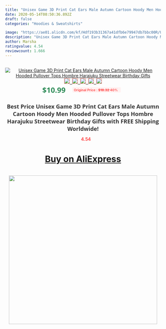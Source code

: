 ```yaml
---
title: "Unisex Game 3D Print Cat Ears Male Autumn Cartoon Hoody Men Hooded Pullover Tops Hombre Harajuku Streetwear Birthday Gifts"
date: 2020-05-14T08:50:36.892Z
draft: false
categories: "Hoodies & Sweatshirts"

image: "https://ae01.alicdn.com/kf/Hdf193b31367a41dfb6e79947db7bbc00R/Unisex-Game-3D-Print-Cat-Ears-Male-Autumn-Cartoon-Hoody-Men-Hooded-Pullover-Tops-Hombre-Harajuku.jpg"
description: "Unisex Game 3D Print Cat Ears Male Autumn Cartoon Hoody Men Hooded Pullover Tops Hombre Harajuku Streetwear Birthday Gifts"
author: Marsha
ratingvalue: 4.54
reviewcount: 1.666
---
```

<br>
<div style="text-align: center;">
<a href="https://s.click.aliexpress.com/e/_AqPJiV" target="_blank" rel="nofollow noopener noreferrer"><img alt="Unisex Game 3D Print Cat Ears Male Autumn Cartoon Hoody Men Hooded Pullover Tops Hombre Harajuku Streetwear Birthday Gifts" class="magnifier-image" src="https://ae01.alicdn.com/kf/Hdf193b31367a41dfb6e79947db7bbc00R/Unisex-Game-3D-Print-Cat-Ears-Male-Autumn-Cartoon-Hoody-Men-Hooded-Pullover-Tops-Hombre-Harajuku.jpg_640x640.jpg">
<br>
<img style="border:1px solid salmon" src="https://ae01.alicdn.com/kf/Hdf193b31367a41dfb6e79947db7bbc00R/Unisex-Game-3D-Print-Cat-Ears-Male-Autumn-Cartoon-Hoody-Men-Hooded-Pullover-Tops-Hombre-Harajuku.jpg_120x120.jpg">&nbsp;&nbsp;<img style="border:1px solid salmon" src="https://ae01.alicdn.com/kf/H32c94f3151a647caa28691776cf7cb52W/Unisex-Game-3D-Print-Cat-Ears-Male-Autumn-Cartoon-Hoody-Men-Hooded-Pullover-Tops-Hombre-Harajuku.jpg_120x120.jpg">&nbsp;&nbsp;<img style="border:1px solid salmon" src="https://ae01.alicdn.com/kf/H0f490c07beb54c778844bcbde9d042c83/Unisex-Game-3D-Print-Cat-Ears-Male-Autumn-Cartoon-Hoody-Men-Hooded-Pullover-Tops-Hombre-Harajuku.jpg_120x120.jpg">&nbsp;&nbsp;<img style="border:1px solid salmon" src="https://ae01.alicdn.com/kf/H3400880092d54fb7bf65a0fdbb31b8e64/Unisex-Game-3D-Print-Cat-Ears-Male-Autumn-Cartoon-Hoody-Men-Hooded-Pullover-Tops-Hombre-Harajuku.jpg_120x120.jpg">&nbsp;&nbsp;<img style="border:1px solid salmon" src="https://ae01.alicdn.com/kf/Hb7b7d8745d3c4a7187a98db4dbfd1ea5C/Unisex-Game-3D-Print-Cat-Ears-Male-Autumn-Cartoon-Hoody-Men-Hooded-Pullover-Tops-Hombre-Harajuku.jpg_120x120.jpg"></a></div><br0>
<div style="text-align: center;"><span style="background-color: white; border: 0px; box-sizing: border-box; color: seagreen; display: inline-block; font-family: &quot;open sans&quot; , &quot;arial&quot; , &quot;helvetica&quot; , sans-serif , &quot;heiti&quot;; font-size: 24px; font-stretch: inherit; font-weight: 700; line-height: inherit; margin: 0px 10px 0px 0px; padding: 0px; vertical-align: middle;">$10.99 </span>
<span style="background: rgb(255 , 241 , 241); border-radius: 3px; border: 0px; box-sizing: border-box; color: #ff4747; display: inline-block; font-family: inherit; font-size: 12px; font-stretch: inherit; font-style: inherit; font-variant: inherit; font-weight: 600; line-height: inherit; margin: 0px; padding: 2px 5px; transform: scale(0.9); vertical-align: middle;">Original Price : <b style="text-decoration: line-through;">$18.32 </b> 40%&nbsp;&nbsp;</span></div>
<h1 style="color: #333333; display: inline-block; font-family: &quot;open sans&quot; , &quot;arial&quot; , &quot;helvetica&quot; , sans-serif , &quot;heiti&quot;; font-size: 18px; font-stretch: inherit; font-weight: 700; text-align: center;">Best Price Unisex Game 3D Print Cat Ears Male Autumn Cartoon Hoody Men Hooded Pullover Tops Hombre Harajuku Streetwear Birthday Gifts with FREE Shipping Worldwide!</h1>
<div style="color: #ff4747; text-align: center;">
<img src="https://4.bp.blogspot.com/-M0ZcTcb-5uY/XleCXlxnR4I/AAAAAAAAAEc/OrjgMkXV1oMQFaCRZj5HQwOCBcu3w1FegCPcBGAYYCw/s1600/star.png" style="height: 15px;">&nbsp;<b>4.54</b></div>
<div class="button_cont" align="center"><a class="buynow_a" href="https://s.click.aliexpress.com/e/_AqPJiV" target="_blank" rel="nofollow noopener noreferrer"><H1>Buy on AliExpress</H1></a></div><br>
<div class="separator" style="clear: both; text-align: center;">
<img src="https://lh3.googleusercontent.com/-pTy5HemUv9M/XlePHvY0dAI/AAAAAAAAAE4/0nX5iRUoIWY8eMW9Dpxeirr157OZliDIgCLcBGAsYHQ/s1600/badge.gif" width="480">
</div>
